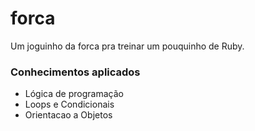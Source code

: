 # forca
Um joguinho da forca pra treinar um pouquinho de Ruby.

### Conhecimentos aplicados
  * Lógica de programação
  * Loops e Condicionais
  * Orientacao a Objetos

